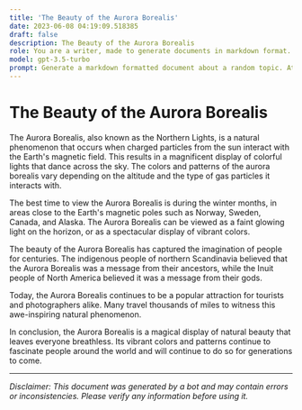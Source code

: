 ```yaml
---
title: 'The Beauty of the Aurora Borealis'
date: 2023-06-08 04:19:09.518385
draft: false
description: The Beauty of the Aurora Borealis
role: You are a writer, made to generate documents in markdown format. It is very important that all of the documents you generate are in valid markdown format.
model: gpt-3.5-turbo
prompt: Generate a markdown formatted document about a random topic. At the bottom, include a disclaimer explaining that the document was generated by you. The first line of the document should be the title. Make sure that the entire document is in proper markdown format, using a mix of various tags to make the document visually appealing.
---
```


# The Beauty of the Aurora Borealis

The Aurora Borealis, also known as the Northern Lights, is a natural phenomenon that occurs when charged particles from the sun interact with the Earth's magnetic field. This results in a magnificent display of colorful lights that dance across the sky. The colors and patterns of the aurora borealis vary depending on the altitude and the type of gas particles it interacts with. 

The best time to view the Aurora Borealis is during the winter months, in areas close to the Earth's magnetic poles such as Norway, Sweden, Canada, and Alaska. The Aurora Borealis can be viewed as a faint glowing light on the horizon, or as a spectacular display of vibrant colors.

The beauty of the Aurora Borealis has captured the imagination of people for centuries. The indigenous people of northern Scandinavia believed that the Aurora Borealis was a message from their ancestors, while the Inuit people of North America believed it was a message from their gods.

Today, the Aurora Borealis continues to be a popular attraction for tourists and photographers alike. Many travel thousands of miles to witness this awe-inspiring natural phenomenon.

In conclusion, the Aurora Borealis is a magical display of natural beauty that leaves everyone breathless. Its vibrant colors and patterns continue to fascinate people around the world and will continue to do so for generations to come.

---

*Disclaimer: This document was generated by a bot and may contain errors or inconsistencies. Please verify any information before using it.*